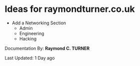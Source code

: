 # Ideas for raymondturner.co.uk

* Add a Networking Section
    * Admin
    * Engineering
    * Hacking

Documentation By: **Raymond C. TURNER**

Last Updated: 1 Day ago